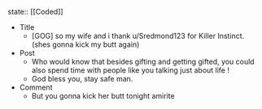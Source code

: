 state:: [[Coded]]

- Title
	- [GOG] so my wife and i thank u/Sredmond123 for Killer Instinct. (shes gonna kick my butt again)
- Post
	- Who would know that besides gifting and getting gifted, you could also spend time with people like you talking just about life !
	- God bless you, stay safe man.
- Comment
	- But you gonna kick her butt tonight amirite